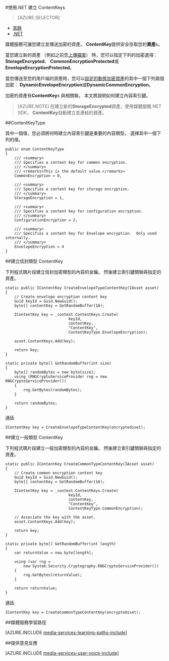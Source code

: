 <properties 
    pageTitle="使用.NET 建立 ContentKeys" 
    description="瞭解如何建立資產提供安全存取的內容索引鍵。" 
    services="media-services" 
    documentationCenter="" 
    authors="Juliako" 
    manager="erikre" 
    editor=""/>

<tags 
    ms.service="media-services" 
    ms.workload="media" 
    ms.tgt_pltfrm="na" 
    ms.devlang="na" 
    ms.topic="article" 
    ms.date="09/26/2016"
    ms.author="juliako"/>


#<a name="create-contentkeys-with-net"></a>使用.NET 建立 ContentKeys

> [AZURE.SELECTOR]
- [其餘](media-services-rest-create-contentkey.md)
- [.NET](media-services-dotnet-create-contentkey.md)

媒體服務可讓您建立並傳送加密的資產。 **ContentKey**提供安全存取您的**資產**s。 

當您建立新的資產 （例如之前您[上傳檔案](media-services-dotnet-upload-files.md)） 時，您可以指定下列的加密選項︰ **StorageEncrypted**、 **CommonEncryptionProtected**或**EnvelopeEncryptionProtected**。 

當您傳送至您的用戶端的資產時，您可以[設定的動態加密資產](media-services-dotnet-configure-asset-delivery-policy.md)的其中一個下列兩個加密︰ **DynamicEnvelopeEncryption**或**DynamicCommonEncryption**。

加密的資產有**ContentKey**s 與相關聯。 本文將說明如何建立內容索引鍵。

>[AZURE.NOTE] 在建立新的**StorageEncrypted**資產，使用媒體服務.NET SDK， **ContentKey**自動建立並連結的資產。

##<a name="contentkeytype"></a>ContentKeyType

其中一個值，您必須將何時建立內容索引鍵是重要的內容類型。 選擇其中一個下列的值。 

    public enum ContentKeyType
    {
        /// <summary>
        /// Specifies a content key for common encryption.
        /// </summary>
        /// <remarks>This is the default value.</remarks>
        CommonEncryption = 0,

        /// <summary>
        /// Specifies a content key for storage encryption.
        /// </summary>
        StorageEncryption = 1,

        /// <summary>
        /// Specifies a content key for configuration encryption.
        /// </summary>
        ConfigurationEncryption = 2,

        /// <summary>
        /// Specifies a content key for Envelope encryption.  Only used internally.
        /// </summary>
        EnvelopeEncryption = 4
    }

##<a id="envelope_contentkey"></a>建立信封類型 ContentKey

下列程式碼片段建立信封加密類型的內容的金鑰。 然後建立索引鍵關聯與指定的資產。

    static public IContentKey CreateEnvelopeTypeContentKey(IAsset asset)
    {
        // Create envelope encryption content key
        Guid keyId = Guid.NewGuid();
        byte[] contentKey = GetRandomBuffer(16);

        IContentKey key = _context.ContentKeys.Create(
                                keyId,
                                contentKey,
                                "ContentKey",
                                ContentKeyType.EnvelopeEncryption);

        asset.ContentKeys.Add(key);

        return key;
    }

    static private byte[] GetRandomBuffer(int size)
    {
        byte[] randomBytes = new byte[size];
        using (RNGCryptoServiceProvider rng = new RNGCryptoServiceProvider())
        {
            rng.GetBytes(randomBytes);
        }

        return randomBytes;
    }

通話

    IContentKey key = CreateEnvelopeTypeContentKey(encryptedsset);



##<a id="common_contentkey"></a>建立一般類型 ContentKey    

下列程式碼片段建立一般加密類型的內容的金鑰。 然後建立索引鍵關聯與指定的資產。

    static public IContentKey CreateCommonTypeContentKey(IAsset asset)
    {
        // Create common encryption content key
        Guid keyId = Guid.NewGuid();
        byte[] contentKey = GetRandomBuffer(16);

        IContentKey key = _context.ContentKeys.Create(
                                keyId,
                                contentKey,
                                "ContentKey",
                                ContentKeyType.CommonEncryption);

        // Associate the key with the asset.
        asset.ContentKeys.Add(key);

        return key;
    }

    static private byte[] GetRandomBuffer(int length)
    {
        var returnValue = new byte[length];

        using (var rng =
            new System.Security.Cryptography.RNGCryptoServiceProvider())
        {
            rng.GetBytes(returnValue);
        }

        return returnValue;
    }
通話

    IContentKey key = CreateCommonTypeContentKey(encryptedsset); 


##<a name="media-services-learning-paths"></a>媒體服務學習路徑

[AZURE.INCLUDE [media-services-learning-paths-include](../../includes/media-services-learning-paths-include.md)]

##<a name="provide-feedback"></a>提供意見反應

[AZURE.INCLUDE [media-services-user-voice-include](../../includes/media-services-user-voice-include.md)]
